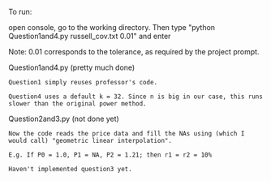 To run:

open console, go to the working directory. Then type "python Question1and4.py russell_cov.txt 0.01" and enter

Note: 0.01 corresponds to the tolerance, as required by the project prompt.

Question1and4.py (pretty much done)

	Question1 simply reuses professor's code.

	Question4 uses a default k = 32. Since n is big in our case, this runs slower than the original power method.

Question2and3.py (not done yet)

	Now the code reads the price data and fill the NAs using (which I would call) "geometric linear interpolation".

	E.g. If P0 = 1.0, P1 = NA, P2 = 1.21; then r1 = r2 = 10% 

	Haven't implemented question3 yet.

